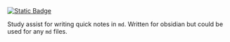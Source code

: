 <a href="https://www.hannahilea.com/blog/houseplant-programming">
  <img alt="Static Badge" src="https://img.shields.io/badge/&#x1F490;%20Bouquet%20-x?style=flat&amp;label=Project%20type&amp;color=1E1E1D">
</a>

Study assist for writing quick notes in `md`. Written for obsidian but could be used for any `md` files.
